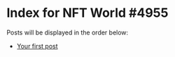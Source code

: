 # Index for NFT World #4955
Posts will be displayed in the order below:

- [Your first post](./001-first.md)

